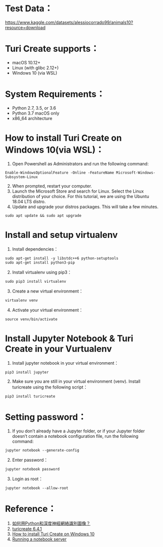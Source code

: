 # Test Data：
<https://www.kaggle.com/datasets/alessiocorrado99/animals10?resource=download>

# Turi Create supports：
- macOS 10.12+
- Linux (with glibc 2.12+)
- Windows 10 (via WSL)
# System Requirements：
- Python 2.7, 3.5, or 3.6
- Python 3.7 macOS only
- x86_64 architecture

# How to install Turi Create on Windows 10(via WSL)：
1. Open Powershell as Administrators and run the following command:
```
Enable-WindowsOptionalFeature -Online -FeatureName Microsoft-Windows-Subsystem-Linux
```
2. When prompted, restart your computer.
3. Launch the Microsoft Store and search for Linux. Select the Linux distribution of your choice. For this tutorial, we are using the Ubuntu 18.04 LTS distro.
4. Update and upgrade your distros packages. This will take a few minutes.
```
sudo apt update && sudo apt upgrade
```
# Install and setup virtualenv
1. Install dependencies：
```
sudo apt-get install -y libstdc++6 python-setuptools
sudo apt-get install python3-pip 
```
2. Install virtualenv using pip3：
```
sudo pip3 install virtualenv 
```
3. Create a new virtual environment：
```
virtualenv venv
```
4. Activate your virtual environment：
```
source venv/bin/activate
```
# Install Jupyter Notebook & Turi Create in your Vurtualenv
1. Install jupyter notebook in your virtual environment：
```
pip3 install jupyter
```
2. Make sure you are still in your virtual environment (venv). Install turicreate using the following script：
```
pip3 install turicreate
```

# Setting password：
1. If you don’t already have a Jupyter folder, or if your Jupyter folder doesn’t contain a notebook configuration file, run the following command:
```
jupyter notebook --generate-config
```
2. Enter password：
```
jupyter notebook password
```
3. Login as root：
```
jupyter notebook --allow-root
```
# Reference：
1. [如何用Python和深度神經網絡識別圖像？](https://onway2017.wordpress.com/2020/07/17/%E5%A6%82%E4%BD%95%E7%94%A8python%E5%92%8C%E6%B7%B1%E5%BA%A6%E7%A5%9E%E7%B6%93%E7%B6%B2%E7%B5%A1%E8%AD%98%E5%88%A5%E5%9C%96%E5%83%8F%EF%BC%9F/)
2. [turicreate 6.4.1](https://pypi.org/project/turicreate/)
3. [How to install Turi Create on Windows 10](https://medium.com/@malondireads/installing-turicreate-on-windows-10-534e147a4792)
4. [Running a notebook server](https://jupyter-notebook.readthedocs.io/en/stable/public_server.html)
